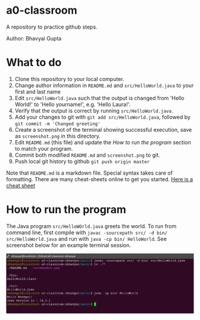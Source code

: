 # a0-classroom
A repository to practice github steps.

Author: Bhavyai Gupta

# What to do
1. Clone this repository to your local computer.
2. Change author information in `README.md` and `src/HelloWorld.java` to your first and last name
3. Edit `src/HelloWorld.java` such that the output is changed from 'Hello World!' to 'Hello yourname!', e.g. 'Hello Laura!'. 
4. Verify that the output is correct by running `src/HelloWorld.java`.
5. Add your changes to git with `git add src/HelloWorld.java`, followed by `git commit -m 'Changed greeting'`
6. Create a screenshot of the terminal showing successful execution, save as `screenshot.png` in this directory.
7. Edit `README.md` (this file) and update the _How to run the program_ section to match your program.
8. Commit both modified `README.md` and `screenshot.png` to git.
9. Push local git history to github `git push origin master`

Note that `README.md` is a markdown file. Special syntax takes care of formatting. There are many cheat-sheets online to get you started. [Here is a cheat sheet](https://github.com/adam-p/markdown-here/wiki/Markdown-Cheatsheet)

# How to run the program
The Java program `src/HelloWOrld.java` greets the world. To run from command line, first compile with `javac -sourcepath src/ -d bin/ src/HelloWorld.java` and run with `java -cp bin/ HelloWorld`. See screenshot below for an example terminal session.

![Example screenshot](screenshot.png)

